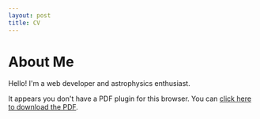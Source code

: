 ```yaml
---
layout: post
title: CV
---
```


<html lang="en">
<head>
  <meta charset="UTF-8">
  <meta name="viewport" content="width=device-width, initial-scale=1.0">
</head>
<body>

  <h1>About Me</h1>
  <p>Hello! I'm a web developer and astrophysics enthusiast.</p>

  <!-- Embed the PDF using the object tag -->
  <object data="/assets/CV.pdf" type="application/pdf" width="100%" height="600px">
    <p>It appears you don't have a PDF plugin for this browser. You can <a href="/assets/pdfs/my-document.pdf">click here to download the PDF</a>.</p>
  </object>

</body>
</html>

